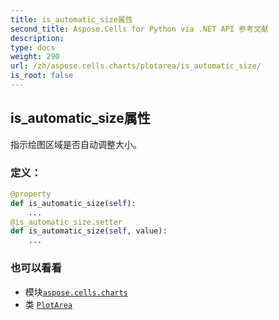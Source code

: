 ```yaml
---
title: is_automatic_size属性
second_title: Aspose.Cells for Python via .NET API 参考文献
description:
type: docs
weight: 290
url: /zh/aspose.cells.charts/plotarea/is_automatic_size/
is_root: false
---
```

## is_automatic_size属性

指示绘图区域是否自动调整大小。
### 定义：
```python
@property
def is_automatic_size(self):
    ...
@is_automatic_size.setter
def is_automatic_size(self, value):
    ...
```

### 也可以看看
* 模块[`aspose.cells.charts`](../../)
* 类 [`PlotArea`](/cells/python-net/zh/aspose.cells.charts/plotarea)
